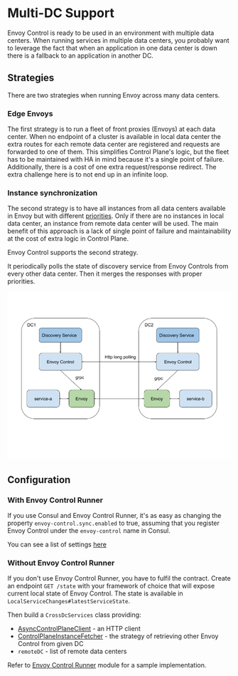 # Multi-DC Support

Envoy Control is ready to be used in an environment with multiple data centers.
When running services in multiple data centers, you probably want to leverage the fact
that when an application in one data center is down there is a fallback to an application in another DC.

## Strategies
There are two strategies when running Envoy across many data centers.

### Edge Envoys
The first strategy is to run a fleet of front proxies (Envoys) at each data center.
When no endpoint of a cluster is available in local data center
the extra routes for each remote data center are registered and requests are forwarded to one of them.
This simplifies Control Plane's logic, but the fleet has to be maintained with HA in mind because it's a single point
of failure.
Additionally, there is a cost of one extra request/response redirect.
The extra challenge here is to not end up in an infinite loop.

### Instance synchronization
The second strategy is to have all instances from all data centers available in Envoy but with different
[priorities](https://www.envoyproxy.io/docs/envoy/latest/intro/arch_overview/load_balancing/priority).
Only if there are no instances in local data center, an instance from remote data center will be used.
The main benefit of this approach is a lack of single point of failure and maintainability at the cost of extra logic
in Control Plane.

Envoy Control supports the second strategy.

It periodically polls the state of discovery service from Envoy Controls from every other data center.
Then it merges the responses with proper priorities.

![high level architecture](../assets/images/high_level_architecture.png)

## Configuration

### With Envoy Control Runner

If you use Consul and Envoy Control Runner, it's as easy as changing the property `envoy-control.sync.enabled` to true,
assuming that you register Envoy Control under the `envoy-control` name in Consul.

You can see a list of settings [here](../configuration.md#cross-dc-synchronization)

### Without Envoy Control Runner

If you don't use Envoy Control Runner, you have to fulfil the contract.
Create an endpoint `GET /state` with your framework of choice that will expose current local state of Envoy Control.
The state is available in `LocalServiceChanges#latestServiceState`.

Then build a `CrossDcServices` class providing:

* [AsyncControlPlaneClient](https://github.com/allegro/envoy-control/blob/master/envoy-control-runner/src/main/kotlin/pl/allegro/tech/servicemesh/envoycontrol/synchronization/AsyncRestTemplateControlPlaneClient.kt) - an HTTP client
* [ControlPlaneInstanceFetcher](https://github.com/allegro/envoy-control/blob/master/envoy-control-source-consul/src/main/kotlin/pl/allegro/tech/servicemesh/envoycontrol/consul/synchronization/SimpleConsulInstanceFetcher.kt) - the strategy of retrieving other Envoy Control from given DC
* `remoteDC` - list of remote data centers

Refer to [Envoy Control Runner](https://github.com/allegro/envoy-control/tree/master/envoy-control-runner) module for a sample implementation.
